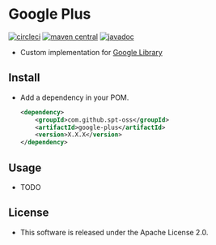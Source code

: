 # Google Plus

[![circleci](https://img.shields.io/badge/circleci-google--plus-brightgreen.svg)](https://circleci.com/gh/spt-oss/google-plus)
[![maven central](https://img.shields.io/badge/maven_central-google--plus-blue.svg)](https://mvnrepository.com/artifact/com.github.spt-oss/google-plus)
[![javadoc](https://img.shields.io/badge/javadoc-google--plus-blue.svg)](https://www.javadoc.io/doc/com.github.spt-oss/google-plus)

* Custom implementation for [Google Library](https://github.com/google)

## Install

* Add a dependency in your POM.

	```xml
	<dependency>
		<groupId>com.github.spt-oss</groupId>
		<artifactId>google-plus</artifactId>
		<version>X.X.X</version>
	</dependency>
	```

## Usage

* TODO

## License

* This software is released under the Apache License 2.0.

